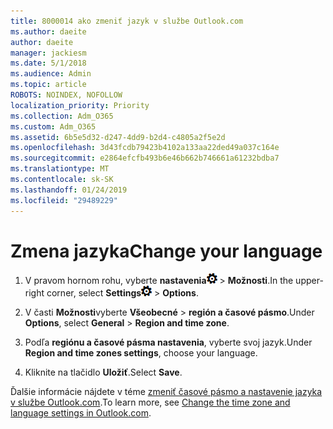 ```yaml
---
title: 8000014 ako zmeniť jazyk v službe Outlook.com
ms.author: daeite
author: daeite
manager: jackiesm
ms.date: 5/1/2018
ms.audience: Admin
ms.topic: article
ROBOTS: NOINDEX, NOFOLLOW
localization_priority: Priority
ms.collection: Adm_O365
ms.custom: Adm_O365
ms.assetid: 6b5e5d32-d247-4dd9-b2d4-c4805a2f5e2d
ms.openlocfilehash: 3d43fcdb79423b4102a133aa22ded49a037c164e
ms.sourcegitcommit: e2864efcfb493b6e46b662b746661a61232bdba7
ms.translationtype: MT
ms.contentlocale: sk-SK
ms.lasthandoff: 01/24/2019
ms.locfileid: "29489229"
---
```

# <a name="change-your-language"></a><span data-ttu-id="94bfc-102">Zmena jazyka</span><span class="sxs-lookup"><span data-stu-id="94bfc-102">Change your language</span></span>

1. <span data-ttu-id="94bfc-103">V pravom hornom rohu, vyberte **nastavenia**![nastavenie](media/f4b2e798-fff1-4a14-931f-5677a4543b58.png) \> **Možnosti**.</span><span class="sxs-lookup"><span data-stu-id="94bfc-103">In the upper-right corner, select **Settings**![Settings](media/f4b2e798-fff1-4a14-931f-5677a4543b58.png) \> **Options**.</span></span>
    
2. <span data-ttu-id="94bfc-104">V časti **Možnosti**vyberte **Všeobecné** \> **región a časové pásmo**.</span><span class="sxs-lookup"><span data-stu-id="94bfc-104">Under **Options**, select **General** \> **Region and time zone**.</span></span>
    
3. <span data-ttu-id="94bfc-105">Podľa **regiónu a časové pásma nastavenia**, vyberte svoj jazyk.</span><span class="sxs-lookup"><span data-stu-id="94bfc-105">Under **Region and time zones settings**, choose your language.</span></span>
    
4. <span data-ttu-id="94bfc-106">Kliknite na tlačidlo **Uložiť**.</span><span class="sxs-lookup"><span data-stu-id="94bfc-106">Select **Save**.</span></span>
    
<span data-ttu-id="94bfc-107">Ďalšie informácie nájdete v téme [zmeniť časové pásmo a nastavenie jazyka v službe Outlook.com](https://go.microsoft.com/fwlink/p/?linkid=873132).</span><span class="sxs-lookup"><span data-stu-id="94bfc-107">To learn more, see [Change the time zone and language settings in Outlook.com](https://go.microsoft.com/fwlink/p/?linkid=873132).</span></span>
  

